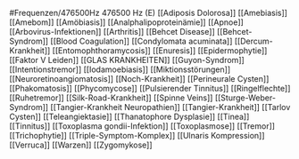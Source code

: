 #Frequenzen/476500Hz
476500 Hz (E)
[[Adiposis Dolorosa]]
[[Amebiasis]]
[[Amebom]]
[[Amöbiasis]]
[[Analphalipoproteinämie]]
[[Apnoe]]
[[Arbovirus-Infektionen]]
[[Arthritis]]
[[Behcet Disease]]
[[Behcet-Syndrom]]
[[Blood Coagulation]]
[[Condylomata acuminata]]
[[Dercum-Krankheit]]
[[Entomophthoramycosis]]
[[Enuresis]]
[[Epidermophytie]]
[[Faktor V Leiden]]
[[GLAS KRANKHEITEN]]
[[Guyon-Syndrom]]
[[Intentionstremor]]
[[Iodamoebiasis]]
[[Miktionsstörungen]]
[[Neuroretinoangiomatosis]]
[[Noch-Krankheit]]
[[Perineurale Cysten]]
[[Phakomatosis]]
[[Phycomycose]]
[[Pulsierender Tinnitus]]
[[Ringelflechte]]
[[Ruhetremor]]
[[Silk-Road-Krankheit]]
[[Spinne Veins]]
[[Sturge-Weber-Syndrom]]
[[Tangier-Krankheit Neuropathien]]
[[Tangier-Krankheit]]
[[Tarlov Cysten]]
[[Teleangiektasie]]
[[Thanatophore Dysplasie]]
[[Tinea]]
[[Tinnitus]]
[[Toxoplasma gondii-Infektion]]
[[Toxoplasmose]]
[[Tremor]]
[[Trichophytie]]
[[Triple-Symptom-Komplex]]
[[Ulnaris Kompression]]
[[Verruca]]
[[Warzen]]
[[Zygomykose]]
